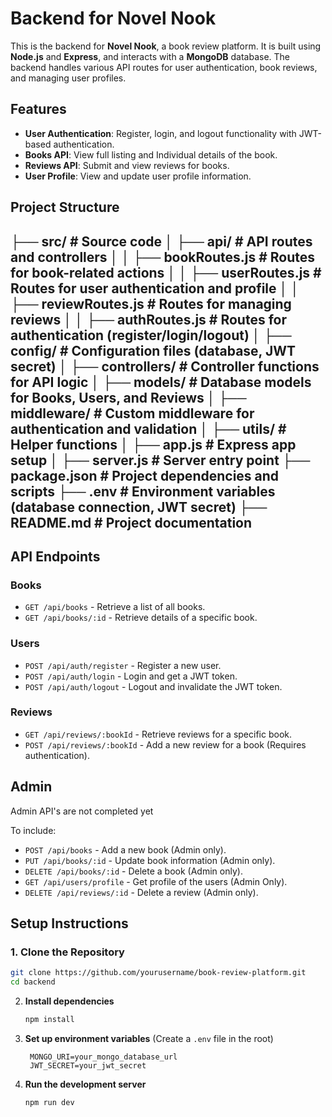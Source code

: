 # Backend for Novel Nook

This is the backend for **Novel Nook**, a book review platform. It is built using **Node.js** and **Express**, and interacts with a **MongoDB** database. The backend handles various API routes for user authentication, book reviews, and managing user profiles.

## Features

- **User Authentication**: Register, login, and logout functionality with JWT-based authentication.
- **Books API**: View full listing and Individual details of the book.
- **Reviews API**: Submit and view reviews for books.
- **User Profile**: View and update user profile information.

## Project Structure
├── src/ # Source code 
│ ├── api/ # API routes and controllers 
│ │ ├── bookRoutes.js # Routes for book-related actions 
│ │ ├── userRoutes.js # Routes for user authentication and profile 
│ │ ├── reviewRoutes.js # Routes for managing reviews 
│ │ ├── authRoutes.js # Routes for authentication (register/login/logout) 
│ ├── config/ # Configuration files (database, JWT secret) 
│ ├── controllers/ # Controller functions for API logic 
│ ├── models/ # Database models for Books, Users, and Reviews 
│ ├── middleware/ # Custom middleware for authentication and validation 
│ ├── utils/ # Helper functions 
│ ├── app.js # Express app setup 
│ ├── server.js # Server entry point 
├── package.json # Project dependencies and scripts 
├── .env # Environment variables (database connection, JWT secret) 
├── README.md # Project documentation
---


## API Endpoints

### **Books**
- `GET /api/books` - Retrieve a list of all books.
- `GET /api/books/:id` - Retrieve details of a specific book.

### **Users**
- `POST /api/auth/register` - Register a new user.
- `POST /api/auth/login` - Login and get a JWT token.
- `POST /api/auth/logout` - Logout and invalidate the JWT token.

### **Reviews**
- `GET /api/reviews/:bookId` - Retrieve reviews for a specific book.
- `POST /api/reviews/:bookId` - Add a new review for a book (Requires authentication).

## Admin
Admin API's are not completed yet

To include:
- `POST /api/books` - Add a new book (Admin only).
- `PUT /api/books/:id` - Update book information (Admin only).
- `DELETE /api/books/:id` - Delete a book (Admin only).
- `GET /api/users/profile` - Get profile of the users (Admin Only).
- `DELETE /api/reviews/:id` - Delete a review (Admin only).


## Setup Instructions

### 1. Clone the Repository
```bash
git clone https://github.com/yourusername/book-review-platform.git
cd backend
```

2. **Install dependencies**
   ```sh
   npm install
   ```
3. **Set up environment variables** (Create a `.env` file in the root)
   ```env
    MONGO_URI=your_mongo_database_url
    JWT_SECRET=your_jwt_secret
   ```
4. **Run the development server**
   ```sh
   npm run dev
   ```